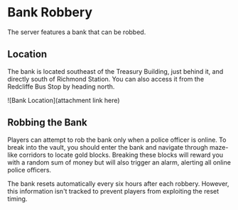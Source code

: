 # Bank Robbery

The server features a bank that can be robbed.

## Location

The bank is located southeast of the Treasury Building, just behind it, and directly south of Richmond Station. You can also access it from the Redcliffe Bus Stop by heading north.

![Bank Location](attachment link here)

## Robbing the Bank

Players can attempt to rob the bank only when a police officer is online. To break into the vault, you should enter the bank and navigate through maze-like corridors to locate gold blocks. Breaking these blocks will reward you with a random sum of money but will also trigger an alarm, alerting all online police officers.

The bank resets automatically every six hours after each robbery. However, this information isn't tracked to prevent players from exploiting the reset timing.
